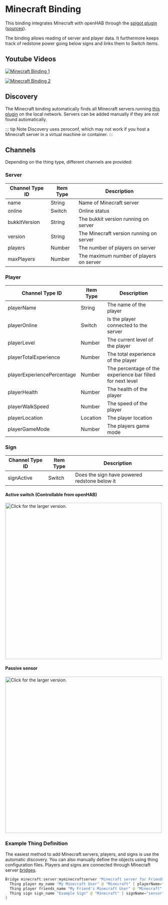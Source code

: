 # Minecraft Binding

This binding integrates Minecraft with openHAB through the [spigot plugin](https://github.com/ibaton/bukkit-openhab-plugin/releases/download/1.5/OHMinecraft.jar) ([sources](https://github.com/ibaton/bukkit-openhab-plugin/tree/master)).

The binding allows reading of server and player data.
It furthermore keeps track of redstone power going below signs and links them to Switch items.

## Youtube Videos

[![Minecraft Binding 1](https://img.youtube.com/vi/TdvkTorzkXU/0.jpg)](https://youtu.be/TdvkTorzkXU)

[![Minecraft Binding 2](https://img.youtube.com/vi/zAyNWmr7byE/0.jpg)](https://youtu.be/zAyNWmr7byE)

## Discovery

The Minecraft binding automatically finds all Minecraft servers running [this plugin](https://github.com/ibaton/bukkit-openhab-plugin/releases/download/1.9/OHMinecraft.jar) on the local network.
Servers can be added manually if they are not found automatically.

::: tip Note
Discovery uses zeroconf, which may not work if you host a Minecraft server in a virtual machine or container.
:::

## Channels

Depending on the thing type, different channels are provided:

### Server

| Channel Type ID | Item Type |               Description               |
|-----------------|-----------|-----------------------------------------|
| name            | String    | Name of Minecraft server                |
| online          | Switch    | Online status                           |
| bukkitVersion   | String    | The bukkit version running on server    |
| version         | String    | The Minecraft version running on server |
| players         | Number    | The number of players on server         |
| maxPlayers      | Number    | The maximum number of players on server |

### Player

|      Channel Type ID       | Item Type |                        Description                         |
|----------------------------|-----------|------------------------------------------------------------|
| playerName                 | String    | The name of the player                                     |
| playerOnline               | Switch    | Is the player connected to the server                      |
| playerLevel                | Number    | The current level of the player                            |
| playerTotalExperience      | Number    | The total experience of the player                         |
| playerExperiencePercentage | Number    | The percentage of the experience bar filled for next level |
| playerHealth               | Number    | The health of the player                                   |
| playerWalkSpeed            | Number    | The speed of the player                                    |
| playerLocation             | Location  | The player location                                        |
| playerGameMode             | Number    | The players game mode                                      |

### Sign

| Channel Type ID | Item Type |                 Description                  |
|-----------------|-----------|----------------------------------------------|
| signActive      | Switch    | Does the sign have powered redstone below it |

#### Active switch (Controllable from openHAB)

<a href="https://drive.google.com/uc?export=view&id=0B3UO0c11-Q6hMkNZSjJidGk4b28"><img src="https://drive.google.com/uc?export=view&id=0B3UO0c11-Q6hMkNZSjJidGk4b28" style="width: 500px; max-width: 100%; height: auto" title="Click for the larger version." /></a>

#### Passive sensor

<a href="https://drive.google.com/uc?export=view&id=0B3UO0c11-Q6hUG1wd3h0MDUzUzQ"><img src="https://drive.google.com/uc?export=view&id=0B3UO0c11-Q6hUG1wd3h0MDUzUzQ" style="width: 500px; max-width: 100%; height: auto" title="Click for the larger version." /></a>

### Example Thing Definition

The easiest method to add Minecraft servers, players, and signs is use the automatic discovery.
You can also manually define the objects using thing configuration files.
Players and signs are connected through Minecraft server [bridges](https://www.openhab.org/docs/configuration/things.html#defining-bridges-using-files).

```java
Bridge minecraft:server:myminecraftserver "Minecraft server for Friends" @ "Minecraft" [ hostname="192.168.1.100", port=10692 ] {
  Thing player my_name "My Minecraft User" @ "Minecraft" [ playerName="minecraft_username" ]
  Thing player friends_name "My Friend's Minecraft User" @ "Minecraft" [ playerName="friends_username" ]
  Thing sign sign_name "Example Sign" @ "Minecraft" [ signName="sensor" ]
}
```

